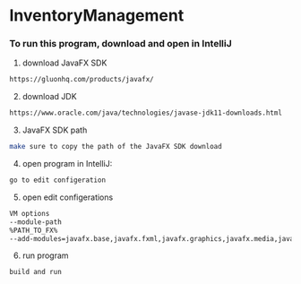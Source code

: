 # InventoryManagement

### To run this program, download and open in IntelliJ

1. download JavaFX SDK
```bash
https://gluonhq.com/products/javafx/
```

2. download JDK
```bash
https://www.oracle.com/java/technologies/javase-jdk11-downloads.html
```

3. JavaFX SDK path
```bash
make sure to copy the path of the JavaFX SDK download
```

4. open program in IntelliJ:
```bash
go to edit configeration
```

5. open edit configerations
```bash
VM options
--module-path
%PATH_TO_FX%
--add-modules=javafx.base,javafx.fxml,javafx.graphics,javafx.media,javafx.web,javafx.controls
```

6. run program
```bash
build and run
```
